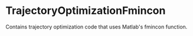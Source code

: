 # TrajectoryOptimizationFmincon
Contains trajectory optimization code that uses Matlab's fmincon function.
